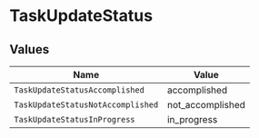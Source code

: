 # TaskUpdateStatus


## Values

| Name                              | Value                             |
| --------------------------------- | --------------------------------- |
| `TaskUpdateStatusAccomplished`    | accomplished                      |
| `TaskUpdateStatusNotAccomplished` | not_accomplished                  |
| `TaskUpdateStatusInProgress`      | in_progress                       |